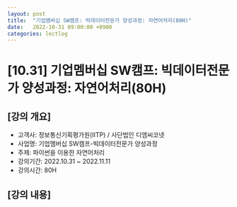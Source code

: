 ```yaml
---
layout: post
title:  "기업멤버십 SW캠프: 빅데이터전문가 양성과정: 자연어처리(80H)"
date:   2022-10-31 09:00:00 +0900
categories: lectlog
---
```


# [10.31] 기업멤버십 SW캠프: 빅데이터전문가 양성과정: 자연어처리(80H)

## [강의 개요]

* 고객사: 정보통신기획평가원(IITP) / 사단법인 디엠씨코넷
* 사업명: 기업멤버십 SW캠프-빅데이터전문가 양성과정
* 주제: 파이썬을 이용한 자연어처리
* 강의기간: 2022.10.31 ~ 2022.11.11
* 강의시간: 80H

## [강의 내용]
